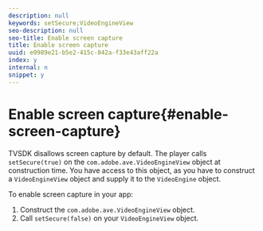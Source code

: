 ```yaml
---
description: null
keywords: setSecure;VideoEngineView
seo-description: null
seo-title: Enable screen capture
title: Enable screen capture
uuid: e0989e21-b5e2-415c-842a-f33e43aff22a
index: y
internal: n
snippet: y
---
```


# Enable screen capture{#enable-screen-capture}

 TVSDK disallows screen capture by default. The player calls `setSecure(true)` on the `com.adobe.ave.VideoEngineView` object at construction time. You have access to this object, as you have to construct a `VideoEngineView` object and supply it to the `VideoEngine` object.

To enable screen capture in your app: 

1. Construct the `com.adobe.ave.VideoEngineView` object.
1. Call `setSecure(false)` on your `VideoEngineView` object.
